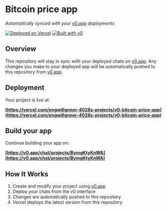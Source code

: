 # Bitcoin price app

*Automatically synced with your [v0.app](https://v0.app) deployments*

[![Deployed on Vercel](https://img.shields.io/badge/Deployed%20on-Vercel-black?style=for-the-badge&logo=vercel)](https://vercel.com/engwillgnner-4028s-projects/v0-bitcoin-price-app)
[![Built with v0](https://img.shields.io/badge/Built%20with-v0.app-black?style=for-the-badge)](https://v0.app/chat/projects/BymgKtyKnWA)

## Overview

This repository will stay in sync with your deployed chats on [v0.app](https://v0.app).
Any changes you make to your deployed app will be automatically pushed to this repository from [v0.app](https://v0.app).

## Deployment

Your project is live at:

**[https://vercel.com/engwillgnner-4028s-projects/v0-bitcoin-price-app](https://vercel.com/engwillgnner-4028s-projects/v0-bitcoin-price-app)**

## Build your app

Continue building your app on:

**[https://v0.app/chat/projects/BymgKtyKnWA](https://v0.app/chat/projects/BymgKtyKnWA)**

## How It Works

1. Create and modify your project using [v0.app](https://v0.app)
2. Deploy your chats from the v0 interface
3. Changes are automatically pushed to this repository
4. Vercel deploys the latest version from this repository